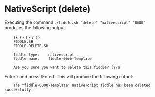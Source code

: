 NativeScript (delete)
======

Executing the command `./fiddle.sh "delete" "nativescript" "0000"` produces the following output.

        {{ ʕ・ɭ・ʔ }}
        FIDDLE.SH
        FIDDLE-DELETE.SH

        fiddle type:	nativescript
        fiddle name:	fiddle-0000-Template

        Are you sure you want to delete this fiddle? [Y/n]


Enter `Y` and press [Enter].  This will produce the following output:


        The "fiddle-0000-Template" nativescript fiddle has been deleted successfully.

